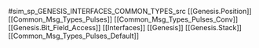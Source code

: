 #sim_sp_GENESIS_INTERFACES_COMMON_TYPES_src
[[Genesis.Position]]
[[Common_Msg_Types_Pulses]]
[[Common_Msg_Types_Pulses_Conv]]
[[Genesis.Bit_Field_Access]]
[[Interfaces]]
[[Genesis]]
[[Genesis.Stack]]
[[Common_Msg_Types_Pulses_Default]]
